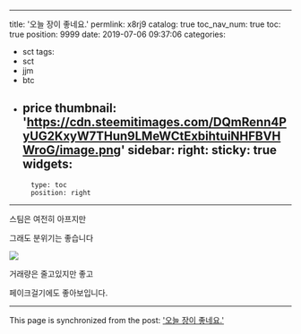 
---
title: '오늘 장이 좋네요.'
permlink: x8rj9
catalog: true
toc_nav_num: true
toc: true
position: 9999
date: 2019-07-06 09:37:06
categories:
- sct
tags:
- sct
- jjm
- btc
- price
thumbnail: 'https://cdn.steemitimages.com/DQmRenn4PyUG2KxyW7THun9LMeWCtExbihtuiNHFBVHWroG/image.png'
sidebar:
    right:
        sticky: true
widgets:
    -
        type: toc
        position: right
---


스팀은 여전히 아프지만

그래도 분위기는 좋습니다

![](https://cdn.steemitimages.com/DQmRenn4PyUG2KxyW7THun9LMeWCtExbihtuiNHFBVHWroG/image.png)

거래량은 줄고있지만 좋고

페이크걸기에도 좋아보입니다.

- - -

This page is synchronized from the post: ['오늘 장이 좋네요.'](https://steemit.com/@virus707/x8rj9)
